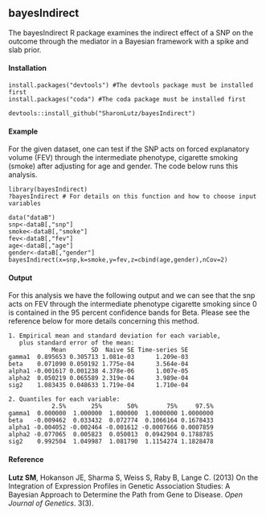 ## bayesIndirect
The bayesIndirect R package examines the indirect effect of a SNP on the outcome through the mediator in a Bayesian framework with a spike and slab prior.

#### Installation
```
install.packages("devtools") #The devtools package must be installed first
install.packages("coda") #The coda package must be installed first

devtools::install_github("SharonLutz/bayesIndirect")
```
#### Example
For the given dataset, one can test if the SNP acts on forced explanatory volume (FEV) through the intermediate phenotype, cigarette smoking (smoke) after adjusting for age and gender. The code below runs this analysis.
```
library(bayesIndirect)
?bayesIndirect # For details on this function and how to choose input variables

data("dataB")
snp<-dataB[,"snp"]
smoke<-dataB[,"smoke"]
fev<-dataB[,"fev"]
age<-dataB[,"age"]
gender<-dataB[,"gender"]
bayesIndirect(x=snp,k=smoke,y=fev,z=cbind(age,gender),nCov=2)
```

#### Output
For this analysis we have the following output and we can see that the snp acts on FEV through the intermediate phenotype cigarette smoking since 0 is contained in the 95 percent confidence bands for Beta. Please see the reference below for more details concerning this method.
```
1. Empirical mean and standard deviation for each variable,
   plus standard error of the mean:
            Mean       SD  Naive SE Time-series SE
gamma1  0.895653 0.305713 1.081e-03      1.209e-03
beta    0.071090 0.050192 1.775e-04      3.564e-04
alpha1 -0.001617 0.001238 4.378e-06      1.007e-05
alpha2  0.050219 0.065589 2.319e-04      3.989e-04
sig2    1.083435 0.048633 1.719e-04      1.710e-04

2. Quantiles for each variable:
            2.5%       25%       50%        75%     97.5%
gamma1  0.000000  1.000000  1.000000  1.0000000 1.0000000
beta   -0.009462  0.033432  0.072774  0.1066164 0.1678433
alpha1 -0.004052 -0.002464 -0.001612 -0.0007666 0.0007859
alpha2 -0.077065  0.005823  0.050013  0.0942904 0.1788785
sig2    0.992504  1.049987  1.081790  1.1154274 1.1828478
```
#### Reference
**Lutz SM**, Hokanson JE, Sharma S, Weiss S, Raby B, Lange C. (2013) On the Integration of Expression Profiles in Genetic Association Studies: A Bayesian Approach to Determine the Path from Gene to Disease. *Open Journal of Genetics*. 3(3).

